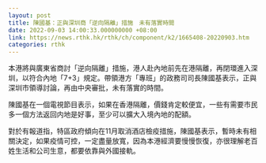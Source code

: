 ```yaml
---
layout: post
title: 陳國基：正與深圳商「逆向隔離」措施　未有落實時間
date: 2022-09-03 14:00:33.000000000 +08:00
link: https://news.rthk.hk/rthk/ch/component/k2/1665408-20220903.htm
categories: rthk
---
```


本港將與廣東省商討「逆向隔離」措施，港人赴內地前先在港隔離，再閉環進入深圳，以符合內地「7+3」規定。帶領港方「專班」的政務司司長陳國基表示，正與深圳市領導討論，再由中央審批，未有落實的時間。

陳國基在一個電視節目表示，如果在香港隔離，價錢肯定較便宜，一些有需要市民多一個方法返回内地是好事，至少可以擴大入境內地的配額。

對於有報道指，特區政府傾向在11月取消酒店檢疫措施，陳國基表示，暫時未有相關決定，如果疫情可控，一定盡量放寬，因為本港經濟要慢慢恢復，亦很理解老百姓生活和公司生意，都要依靠與外國接軌。
